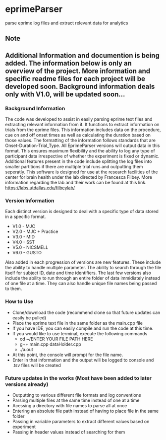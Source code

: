 # eprimeParser
parse eprime log files and extract relevant data for analytics

## Note
## Additional Information and documention is being added. The information below is only an overview of the project. More information and specific readme files for each project will be developed soon. Background information deals only with V1.0, will be updated soon...

### Background Information
The code was developed to assist in easily parsing eprime text files and extracting relevant information from it. It functions to extract information on trials from the eprime files. This information includes data on the procedure, cue on and off onset times as well as calculating the duration based on those values. The formatting of the information follows standards that are Onset-Duration-Trial_Type. All EprimeParser versions will output data in this format. This ensures maximum flexibility and the ability to log any type of participant data irrespective of whether the experiment is fixed or dynamic. Additional features present in the code include splitting the log files into smaller partitions if there are multiple trial runs and outputting them seperatly. This software is designed for use at the research facilities of the center for brain health under the lab directed by Francesca Filbey. More information regarding the lab and their work can be found at this link. https://labs.utdallas.edu/filbeylab/

### Version Information
Each distinct version is designed to deal with a specific type of data stored in a specific format. 
- V1.0 - MJC
- V2.0 - MJC + Practice
- V3.0 - MID
- V4.0 - SST
- V5.0 - NICSMELL
- V6.0 - GUSTO

Also added in each progression of versions are new features. These include the ability to handle multiple parameter. The ability to search through the file itself for subject ID, date and time identifiers. 
The last few versions also include the ability to run through an entire folder of data immidiately instead of one file at a time. They can also handle unique file names being passed to them.

### How to Use
- Clone/download the code (recommend clone so that future updates can easily be pulled)
- Place the eprime text file in the same folder as the main.cpp file
- If you have IDE, you can easily compile and run the code at this time.
- If you would like to use terminal, execute the following commands
  - cd ~/ENTER YOUR FILE PATH HERE
  - g++ main.cpp dataHolder.cpp
  - ./a.out
 - At this point, the console will prompt for the file name. 
 - Enter in that information and the output will be logged to console and .tsv files will be created
 
### Future updates in the works (Most have been added to later versions already)
 - Outputting to various different file formats and log conventions
 - Parsing multiple files at the same time instead of one at a time
 - Acessing a directory with file names to parse all at once
 - Entering an absolute file path instead of having to place file in the same folder
 - Passing in variable parameters to extract different values based on experiment
 - Passing in header values instead of searching for them
